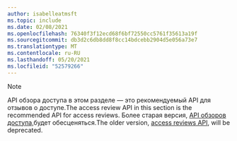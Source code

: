 ```yaml
---
author: isabelleatmsft
ms.topic: include
ms.date: 02/08/2021
ms.openlocfilehash: 76340f3f12ecd68f6bf72550cc5761f35613a19f
ms.sourcegitcommit: db3d2c6db8dd8f8cc14bdcebb2904d5e056a73e7
ms.translationtype: MT
ms.contentlocale: ru-RU
ms.lasthandoff: 05/20/2021
ms.locfileid: "52579266"
---
```

<!-- markdownlint-disable MD041-->

>[!NOTE]
><span data-ttu-id="98112-101">API обзора доступа в этом разделе — это рекомендуемый API для отзывов о доступе.</span><span class="sxs-lookup"><span data-stu-id="98112-101">The access review API in this section is the recommended API for access reviews.</span></span> <span data-ttu-id="98112-102">Более старая версия, [API обзоров доступа,](/graph/api/resources/accessreviews-root?view=graph-rest-beta&preserve-view=true)будет обесценяться.</span><span class="sxs-lookup"><span data-stu-id="98112-102">The older version, [access reviews API](/graph/api/resources/accessreviews-root?view=graph-rest-beta&preserve-view=true), will be deprecated.</span></span>
